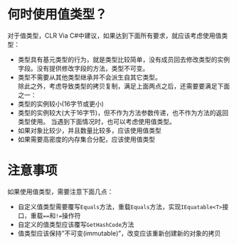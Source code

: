 ﻿# 何时使用值类型？
对于值类型，CLR Via C#中建议，如果达到下面所有要求，就应该考虑使用值类型：
* 类型具有基元类型的行为，就是类型比较简单，没有成员回去修改类型的实例字段。没有提供修改字段的方法，类型不可变。
* 类型不需要从其他类型继承并不会派生自其它类型。  
除此之外，考虑导致类型的拷贝复制，满足上面两点之后，还需要要满足下面之一：  
* 类型的实例较小(16字节或更小)
* 类型的实例较大(大于16字节)，但不作为方法参数传递，也不作为方法的返回类型使用。
当遇到下面情况时，也可以考虑使用值类型。  
* 如果对象比较少，并且数量比较多，应该使用值类型
* 如果需要高密度的内存集合分配，应该使用值类型
# 注意事项
如果使用值类型，需要注意下面几点：  
* 自定义值类型需要覆写`Equals`方法，重载`Equals`方法，实现`IEquatable<T>`接口，重载`==`和`!=`操作符
* 自定义的值类型应该覆写`GetHashCode`方法
* 值类型应该保持”不可变(immutable)”，改变应该重新创建新的对象的拷贝